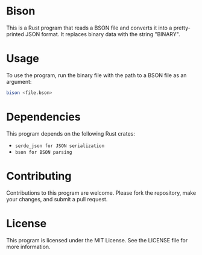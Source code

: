 # Bison
This is a Rust program that reads a BSON file and converts it into a pretty-printed JSON format. It replaces binary data with the string "BINARY".

# Usage
To use the program, run the binary file with the path to a BSON file as an argument:

```bash
bison <file.bson>
```

# Dependencies
This program depends on the following Rust crates:

- `serde_json for JSON serialization`
- `bson for BSON parsing`

# Contributing
Contributions to this program are welcome. Please fork the repository, make your changes, and submit a pull request.

# License
This program is licensed under the MIT License. See the LICENSE file for more information.